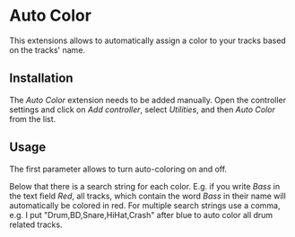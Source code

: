 # Auto Color

This extensions allows to automatically assign a color to your tracks based on the tracks' name. 

## Installation

The *Auto Color* extension needs to be added manually. Open the controller settings and click on *Add controller*, select *Utilities*, and then *Auto Color* from the list.

## Usage

The first parameter allows to turn auto-coloring on and off.

Below that there is a search string for each color. E.g. if you write *Bass* in the text field *Red*, all tracks, which contain the word *Bass* in their name will automatically be colored in red. For multiple search strings use a comma, e.g. I put "Drum,BD,Snare,HiHat,Crash" after blue to auto color all drum related tracks.

<div style="page-break-after: always; visibility: hidden"> 
\pagebreak 
</div>
